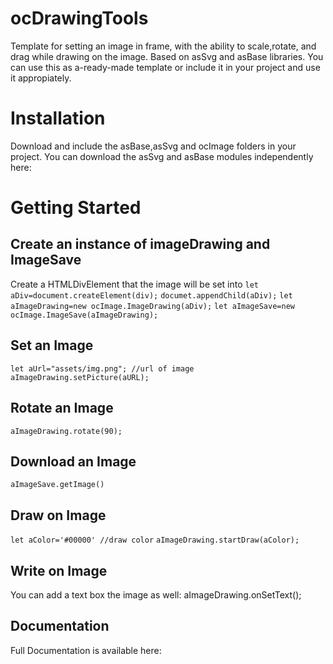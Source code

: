 # ocDrawingTools
Template for setting an image in frame, with the ability to scale,rotate, and drag while drawing on the image.
Based on asSvg and asBase libraries.
You can use this as a-ready-made template or include it in your project and use it appropiately.
# Installation
Download and include the asBase,asSvg and ocImage folders in your project.
You can download the asSvg and asBase modules independently here:
# Getting Started 
## Create an instance of imageDrawing and ImageSave
Create a HTMLDivElement that the image will be set into
`let aDiv=document.createElement(div);`
`documet.appendChild(aDiv);`
`let aImageDrawing=new ocImage.ImageDrawing(aDiv);`
`let aImageSave=new ocImage.ImageSave(aImageDrawing);`
## Set an Image
`let aUrl="assets/img.png"; //url of image`
`aImageDrawing.setPicture(aURL);`
## Rotate an Image
`aImageDrawing.rotate(90);`
## Download an Image
`aImageSave.getImage()`
## Draw on Image
`let aColor='#00000' //draw color`
`aImageDrawing.startDraw(aColor);`
## Write on Image
You can add a text box the image as well:
aImageDrawing.onSetText();
## Documentation
Full Documentation is available here:
